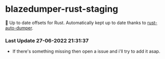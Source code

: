 # blazedumper-rust-staging

🚀 Up to date offsets for Rust. Automatically kept up to date thanks to [rust-auto-dumper](https://github.com/Akandesh/rust-auto-dumper).


### Last Update 27-06-2022 21:31:37
- If there's something missing then open a issue and i'll try to add it asap.